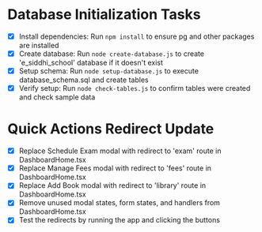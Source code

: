 # Database Initialization Tasks

- [x] Install dependencies: Run `npm install` to ensure pg and other packages are installed
- [x] Create database: Run `node create-database.js` to create 'e_siddhi_school' database if it doesn't exist
- [x] Setup schema: Run `node setup-database.js` to execute database_schema.sql and create tables
- [x] Verify setup: Run `node check-tables.js` to confirm tables were created and check sample data

# Quick Actions Redirect Update

- [x] Replace Schedule Exam modal with redirect to 'exam' route in DashboardHome.tsx
- [x] Replace Manage Fees modal with redirect to 'fees' route in DashboardHome.tsx
- [x] Replace Add Book modal with redirect to 'library' route in DashboardHome.tsx
- [x] Remove unused modal states, form states, and handlers from DashboardHome.tsx
- [x] Test the redirects by running the app and clicking the buttons
